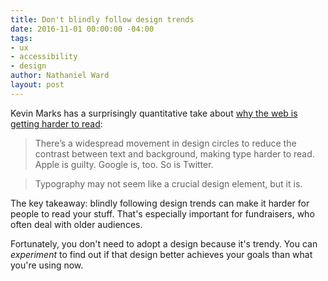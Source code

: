 ```yaml
---
title: Don't blindly follow design trends
date: 2016-11-01 00:00:00 -04:00
tags:
- ux
- accessibility
- design
author: Nathaniel Ward
layout: post
---
```


Kevin Marks has a surprisingly quantitative take about [why the web is getting harder to read](https://backchannel.com/how-the-web-became-unreadable-a781ddc711b6#.r59xqsctf):

> There’s a widespread movement in design circles to reduce the contrast between text and background, making type harder to read. Apple is guilty. Google is, too. So is Twitter.

> Typography may not seem like a crucial design element, but it is.

The key takeaway: blindly following design trends can make it harder for people to read your stuff. That's especially important for fundraisers, who often deal with older audiences.

Fortunately, you don't need to adopt a design because it's trendy. You can *experiment* to find out if that design better achieves your goals than what you're using now.